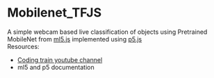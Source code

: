 # Mobilenet_TFJS
A simple webcam based live classification of objects using Pretrained MobileNet from 
<a href='https://ml5js.org/'>ml5.js</a> implemented using <a href='https://p5js.org/'>p5.js</a><br>
Resources:
- <a href='https://www.youtube.com/user/shiffman'>Coding train youtube channel</a>
- ml5 and p5 documentation
